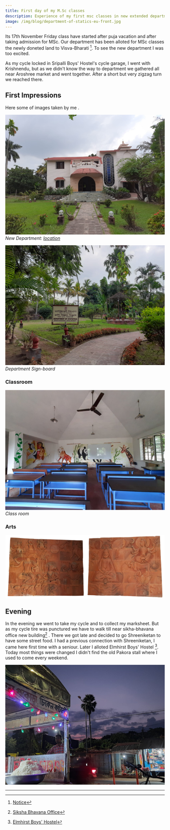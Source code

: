 ```yaml
---
title: First day of my M.Sc classes
description: Experience of my first msc classes in new extended department
image: /img/blog/department-of-statics-eu-front.jpg
---
```


Its 17th November Friday class have started after puja vacation and after taking admission for MSc. Our department has been alloted for MSc classes the newly doneted land to Visva-Bharati [^3]. To see the new department I was too excited.

As my cycle locked in Sripalli Boys' Hostel's cycle garage, I went with Krishnendu, but as we didn't know the way to department we gathered all near Aroshree market and  went together. After a short but very zigzag turn we reached there.

## First Impressions

Here some of images taken by me .

![Dept of Statics Visva Bharati EU](/img/blog/department-of-statics-eu-front.jpg)
*New Department: [location](https://maps.app.goo.gl/vrhZRUZWnhZXFPCM9)*


![Department Sign-board](/img/blog/department-of-statistics-extended-unit.jpg)
*Department Sign-board*

### Classroom

![class room](/img/blog/vb-stat-eu-classroom.jpg)
*Class room*

### Arts

<div style="display: flex;">
    <img src="/img/blog/statistics-dept-wall-decoration-1.png" alt="art on walls" style="width: 50%; height: auto;">
    <img src="/img/blog/statistics-dept-wall-decoration-2.png" alt="art on walls" style="width: 50%; height: auto;">
</div>


## Evening
In the evening we went to take my cycle and to collect my marksheet. But as my cycle tire was punctured we have to walk till near sikha-bhavana office new building[^1] . There we got late and decided to go Shreeniketan to have some street food. I had a previous connection with Shreeniketan, I came here first time with a seniour. Later I alloted Elmhirst Boys' Hostel [^2]. Today most things were changed I didn't find the old Pakora stall where I used to come every weekend.


![street food at sreeniketan](/img/blog/sriniketan-evening-at-street-food-stall.jpg)

---

[^1]: [Siksha Bhavana Office](https://maps.app.goo.gl/6gsEKdpSHJK9LNfE7)
[^2]: [Elmhirst Boys' Hostel](https://www.visvabharati.ac.in/file/Elmhirst%20boys%20hostel(1).pdf)

[^3]: [Notice](https://visvabharati.ac.in/files/628040923_Allotment_of_house_and_land_donated_to_the_University_by_Shri_Arabinda_Mukherjee_and_Smt._Nita_Mukherjee.pdf)
